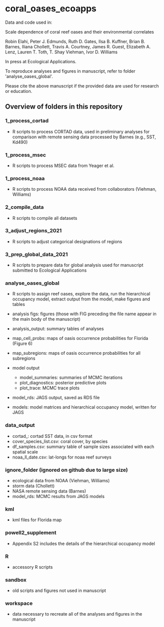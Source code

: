 # coral_oases_ecoapps

Data and code used in:

Scale dependence of coral reef oases and their environmental correlates

Robin Elahi, Peter J. Edmunds, Ruth D. Gates, Ilsa B. Kuffner, Brian B. Barnes, Iliana Chollett, Travis A. Courtney, James R. Guest, Elizabeth A. Lenz, Lauren T. Toth, T. Shay Viehman, Ivor D. Williams

In press at Ecological Applications. 

To reproduce analyses and figures in manuscript, refer to folder 'analyse_oases_global'. 

Please cite the above manuscript if the provided data are used for research or education. 

## Overview of folders in this repository

### 1_process_cortad

  - R scripts to process CORTAD data, used in preliminary analyses for comparison with remote sensing data processed by Barnes (e.g., SST, Kd490)
  
### 1_process_msec

  - R scripts to process MSEC data from Yeager et al. 
  
### 1_process_noaa

  - R scripts to process NOAA data received from collaborators (Viehman, Williams)
  
### 2_compile_data

  - R scripts to compile all datasets
  
### 3_adjust_regions_2021  

  - R scripts to adjust categorical designations of regions
  
### 3_prep_global_data_2021

  - R scripts to prepare data for global analysis used for manuscript submitted to Ecological Applications
  
### analyse_oases_global

  - R scripts to assign reef oases, explore the data, run the hierarchical occupancy model, extract output from the model, make figures and tables
  
  - analysis figs: figures (those with FIG preceding the file name appear in the main body of the manuscript)
    
  - analysis_output: summary tables of analyses
  
  - map_cell_probs: maps of oasis occurrence probabilities for Florida (Figure 6)
    
  - map_subregions: maps of oasis occurrence probabilities for all subregions
  
  - model output
    - model_summaries: summaries of MCMC iterations
    - plot_diagnostics: posterior predictive plots
    - plot_trace: MCMC trace plots
    
  - model_rds: JAGS output, saved as RDS file
  
  - models: model matrices and hierarchical occupancy model, written for JAGS

### data_output

  - cortad_: cortad SST data, in csv format
  - cover_species_list.csv: coral cover, by species
  - df_samples.csv: summary table of sample sizes associated with each spatial scale
  - noaa_ll_date.csv: lat-longs for noaa reef surveys

### ignore_folder (ignored on github due to large size)

  - ecological data from NOAA (Viehman, Williams)
  - storm data (Chollett)
  - NASA remote sensing data (Barnes)
  - model_rds: MCMC results from JAGS models 
  
### kml

  - kml files for Florida map

### powell2_supplement

 - Appendix S2 includes the details of the hierarchical occupancy model
 
### R

  - accessory R scripts 
  
### sandbox

  - old scripts and figures not used in manuscript
  
### workspace

  - data necessary to recreate all of the analyses and figures in the manuscript
